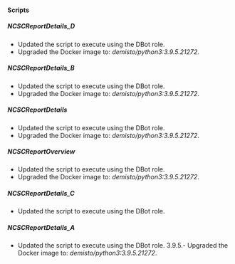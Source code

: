 
#### Scripts
##### NCSCReportDetails_D
- Updated the script to execute using the DBot role.
- Upgraded the Docker image to: *demisto/python3:3.9.5.21272*.
##### NCSCReportDetails_B
- Updated the script to execute using the DBot role.
- Upgraded the Docker image to: *demisto/python3:3.9.5.21272*.
##### NCSCReportDetails
- Updated the script to execute using the DBot role.
- Upgraded the Docker image to: *demisto/python3:3.9.5.21272*.
##### NCSCReportOverview
- Updated the script to execute using the DBot role.
- Upgraded the Docker image to: *demisto/python3:3.9.5.21272*.
##### NCSCReportDetails_C
- Updated the script to execute using the DBot role.
##### NCSCReportDetails_A
- Updated the script to execute using the DBot role.
3.9.5.- Upgraded the Docker image to: *demisto/python3:3.9.5.21272*.
